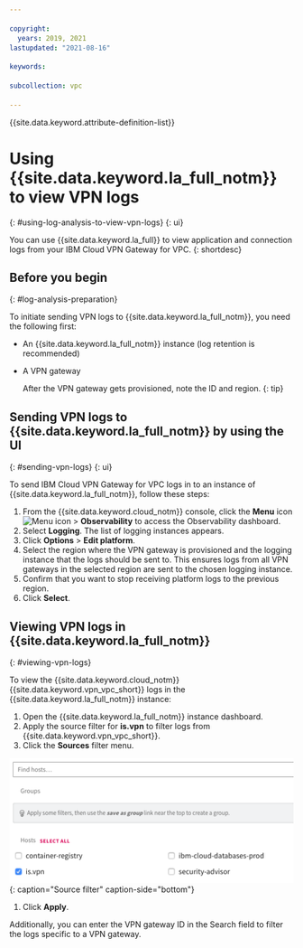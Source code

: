 ```yaml
---

copyright:
  years: 2019, 2021
lastupdated: "2021-08-16"

keywords:

subcollection: vpc

---
```


{{site.data.keyword.attribute-definition-list}}

# Using {{site.data.keyword.la_full_notm}} to view VPN logs
{: #using-log-analysis-to-view-vpn-logs}
{: ui}

You can use {{site.data.keyword.la_full}} to view application and connection logs from your IBM Cloud VPN Gateway for VPC.
{: shortdesc}

## Before you begin
{: #log-analysis-preparation}

To initiate sending VPN logs to {{site.data.keyword.la_full_notm}}, you need the following first:

* An {{site.data.keyword.la_full_notm}} instance (log retention is recommended)
* A VPN gateway

   After the VPN gateway gets provisioned, note the ID and region.
   {: tip}

## Sending VPN logs to {{site.data.keyword.la_full_notm}} by using the UI
{: #sending-vpn-logs}
{: ui}

To send IBM Cloud VPN Gateway for VPC logs in to an instance of {{site.data.keyword.la_full_notm}}, follow these steps:

1. From the {{site.data.keyword.cloud_notm}} console, click the **Menu** icon ![Menu icon](../../icons/icon_hamburger.svg) &gt; **Observability** to access the Observability dashboard.
1. Select **Logging**. The list of logging instances appears.
1. Click **Options** &gt; **Edit platform**.
1. Select the region where the VPN gateway is provisioned and the logging instance that the logs should be sent to. This ensures logs from all VPN gateways in the selected region are sent to the chosen logging instance.
1. Confirm that you want to stop receiving platform logs to the previous region.
1. Click **Select**.

## Viewing VPN logs in {{site.data.keyword.la_full_notm}}
{: #viewing-vpn-logs}

To view the {{site.data.keyword.cloud_notm}} {{site.data.keyword.vpn_vpc_short}} logs in the {{site.data.keyword.la_full_notm}} instance:

1. Open the {{site.data.keyword.la_full_notm}} instance dashboard. 
1. Apply the source filter for **is.vpn** to filter logs from {{site.data.keyword.vpn_vpc_short}}.
1. Click the **Sources** filter menu.

![Source filter](images/vpc-vpn-logdna-source-filter.png){: caption="Source filter" caption-side="bottom"}

1. Click **Apply**.

Additionally, you can enter the VPN gateway ID in the Search field to filter the logs specific to a VPN gateway.
